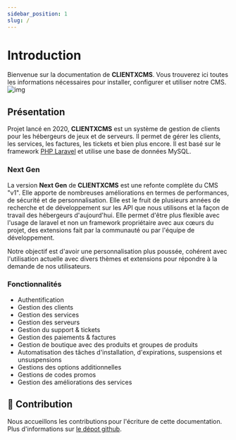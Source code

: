 ```yaml
---
sidebar_position: 1
slug: /
---
```

# Introduction
Bienvenue sur la documentation de **CLIENTXCMS**. Vous trouverez ici toutes les informations nécessaires pour installer, configurer et utiliser notre CMS.
![img](https://clientxcms.com/Themes/CLIENTXCMS/images/CLIENTXCMS/home/nextgen/home.png)
## Présentation
Projet lancé en 2020, **CLIENTXCMS** est un système de gestion de clients pour les hébergeurs de jeux et de serveurs. Il permet de gérer les clients, les services, les factures, les tickets et bien plus encore. Il est basé sur le framework [PHP Laravel](https://laravel.com) et utilise une base de données MySQL.

### Next Gen
La version **Next Gen** de **CLIENTXCMS** est une refonte complète du CMS "v1". Elle apporte de nombreuses améliorations en termes de performances, de sécurité et de personnalisation. Elle est le fruit de plusieurs années de recherche et de développement sur les API que nous utilisons et la façon de travail des hébergeurs d'aujourd'hui.
Elle permet d'être plus flexible avec l'usage de laravel et non un framework propriétaire avec aux cœurs du projet, des extensions fait par la communauté ou par l'équipe de développement.

Notre objectif est d'avoir une personnalisation plus poussée, cohérent avec l'utilisation actuelle avec divers thèmes et extensions pour répondre à la demande de nos utilisateurs.

### Fonctionnalités
- Authentification
- Gestion des clients
- Gestion des services
- Gestion des serveurs
- Gestion du support & tickets
- Gestion des paiements & factures
- Gestion de boutique avec des produits et groupes de produits
- Automatisation des tâches d'installation, d'expirations, suspensions et unsuspensions
- Gestions des options additionnelles
- Gestions de codes promos
- Gestion des améliorations des services

## 📝 Contribution
Nous accueillons les contributions pour l'écriture de cette documentation. Plus d'informations sur  [le dépot github](https://github.com/ClientXCMS/docs.clientxcms.com).